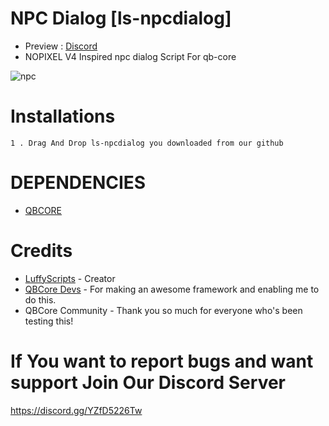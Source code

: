 # NPC Dialog [ls-npcdialog]
* Preview : [Discord](https://discord.gg/YZfD5226Tw)
* NOPIXEL V4 Inspired npc dialog Script For qb-core

![npc](https://github.com/LuffyV2/ls-npcdialog/assets/107729862/04ad7efd-15b8-4695-9c81-b175396debd0)

# Installations

```
1 . Drag And Drop ls-npcdialog you downloaded from our github
```

# DEPENDENCIES
* [QBCORE](https://github.com/qbcore-framework/)

# Credits
* [LuffyScripts](https://github.com/LuffyV2) - Creator
* [QBCore Devs](https://github.com/qbcore-framework/) - For making an awesome framework and enabling me to do this.
* QBCore Community - Thank you so much for everyone who's been testing this!

# If You want to report bugs and want support Join Our Discord Server 
https://discord.gg/YZfD5226Tw

